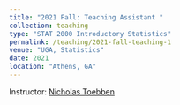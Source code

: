 ```yaml
---
title: "2021 Fall: Teaching Assistant "
collection: teaching
type: "STAT 2000 Introductory Statistics"
permalink: /teaching/2021-fall-teaching-1
venue: "UGA, Statistics"
date: 2021
location: "Athens, GA"
---
```

Instructor: [Nicholas Toebben](https://www.stat.uga.edu/directory/people/nicholas-toebben)
